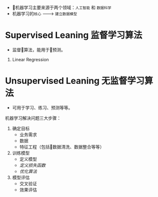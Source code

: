 # 
- 机器学习主要来源于两个领域：`人工智能` 和 `数据科学` 
- 机器学习的`核心` ---> `建立数据模型`

# Supervised Leaning 监督学习算法
- 监督算法，能用于预测。
1. Linear Regression


# Unsupervised Leaning 无监督学习算法
- 可用于学习、练习、预测等等。


机器学习解决问题三大步骤：
1. 确定目标
    + 业务需求
    + 数据
    + 特征工程（包括数据清洗、数据整合等等）
2. 训练模型
    + 定义模型
    + *定义损失函数*
    + *优化算法*
3. 模型评估
    + 交叉验证
    + 效果评估



